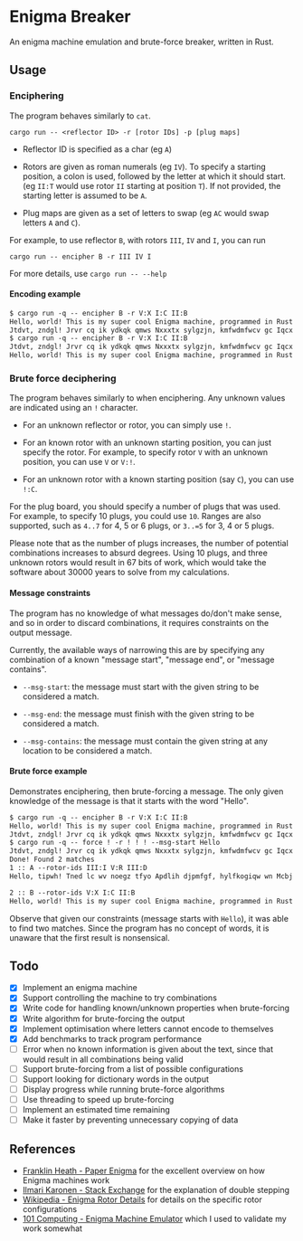 # Enigma Breaker

An enigma machine emulation and brute-force breaker, written in Rust.

## Usage

### Enciphering

The program behaves similarly to `cat`.

`cargo run -- <reflector ID> -r [rotor IDs] -p [plug maps]`

* Reflector ID is specified as a char (eg `A`)

* Rotors are given as roman numerals (eg `IV`). To specify a starting position,
  a colon is used, followed by the letter at which it should start. (eg `II:T`
  would use rotor `II` starting at position `T`). If not provided, the starting
  letter is assumed to be `A`.

* Plug maps are given as a set of letters to swap (eg `AC` would swap letters
  `A` and `C`).

For example, to use reflector `B`, with rotors `III`, `IV` and `I`, you can run

`cargo run -- encipher B -r III IV I`

For more details, use `cargo run -- --help`

#### Encoding example

```txt
$ cargo run -q -- encipher B -r V:X I:C II:B
Hello, world! This is my super cool Enigma machine, programmed in Rust!
Jtdvt, zndgl! Jrvr cq ik ydkqk qmws Nxxxtx sylgzjn, kmfwdmfwcv gc Iqcx!
$ cargo run -q -- encipher B -r V:X I:C II:B
Jtdvt, zndgl! Jrvr cq ik ydkqk qmws Nxxxtx sylgzjn, kmfwdmfwcv gc Iqcx!
Hello, world! This is my super cool Enigma machine, programmed in Rust!
```

### Brute force deciphering

The program behaves similarly to when enciphering. Any unknown values are
indicated using an `!` character.

* For an unknown reflector or rotor, you can simply use `!`.

* For an known rotor with an unknown starting position, you can just specify
  the rotor. For example, to specify rotor `V` with an unknown position, you
  can use `V` or `V:!`.

* For an unknown rotor with a known starting position (say `C`), you can use
  `!:C`.

For the plug board, you should specify a number of plugs that was used. For
example, to specify 10 plugs, you could use `10`. Ranges are also supported,
such as `4..7` for 4, 5 or 6 plugs, or `3..=5` for 3, 4 or 5 plugs.

Please note that as the number of plugs increases, the number of potential
combinations increases to absurd degrees. Using 10 plugs, and three unknown
rotors would result in 67 bits of work, which would take the software about
30000 years to solve from my calculations.

#### Message constraints

The program has no knowledge of what messages do/don't make sense, and so in
order to discard combinations, it requires constraints on the output message.

Currently, the available ways of narrowing this are by specifying any
combination of a known "message start", "message end", or "message contains".

* `--msg-start`: the message must start with the given string to be considered
  a match.

* `--msg-end`: the message must finish with the given string to be considered
  a match.

* `--msg-contains`: the message must contain the given string at any location
  to be considered a match.

#### Brute force example

Demonstrates enciphering, then brute-forcing a message. The only given
knowledge of the message is that it starts with the word "Hello".

```txt
$ cargo run -q -- encipher B -r V:X I:C II:B
Hello, world! This is my super cool Enigma machine, programmed in Rust!
Jtdvt, zndgl! Jrvr cq ik ydkqk qmws Nxxxtx sylgzjn, kmfwdmfwcv gc Iqcx!
$ cargo run -q -- force ! -r ! ! ! --msg-start Hello
Jtdvt, zndgl! Jrvr cq ik ydkqk qmws Nxxxtx sylgzjn, kmfwdmfwcv gc Iqcx!
Done! Found 2 matches
1 :: A --rotor-ids III:I V:R III:D
Hello, tipwh! Tned lc wv noegz tfyo Apdlih djpmfgf, hylfkogiqw wn Mcbj!

2 :: B --rotor-ids V:X I:C II:B
Hello, world! This is my super cool Enigma machine, programmed in Rust!
```

Observe that given our constraints (message starts with `Hello`), it was able
to find two matches. Since the program has no concept of words, it is unaware
that the first result is nonsensical.

## Todo

* [X] Implement an enigma machine
* [X] Support controlling the machine to try combinations
* [X] Write code for handling known/unknown properties when brute-forcing
* [X] Write algorithm for brute-forcing the output
* [X] Implement optimisation where letters cannot encode to themselves
* [X] Add benchmarks to track program performance
* [ ] Error when no known information is given about the text, since that would
      result in all combinations being valid
* [ ] Support brute-forcing from a list of possible configurations
* [ ] Support looking for dictionary words in the output
* [ ] Display progress while running brute-force algorithms
* [ ] Use threading to speed up brute-forcing
* [ ] Implement an estimated time remaining
* [ ] Make it faster by preventing unnecessary copying of data

## References

* [Franklin Heath - Paper Enigma](http://wiki.franklinheath.co.uk/index.php/Enigma/Paper_Enigma) for the excellent overview on how Enigma machines work
* [Ilmari Karonen - Stack Exchange](https://crypto.stackexchange.com/a/71395/112016) for the explanation of double stepping
* [Wikipedia - Enigma Rotor Details](https://en.wikipedia.org/wiki/Enigma_rotor_details) for details on the specific rotor configurations
* [101 Computing - Enigma Machine Emulator](https://www.101computing.net/enigma-machine-emulator/) which I used to validate my work somewhat
